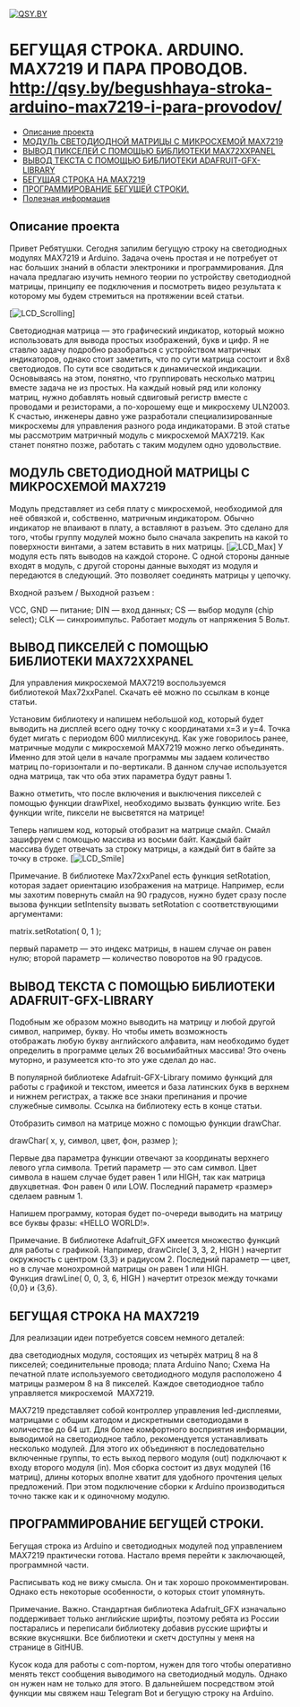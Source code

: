 [![QSY.BY](http://qsy.by/wp-content/uploads/2017/06/logo1.png)](http://qsy.by/)

# БЕГУЩАЯ СТРОКА. ARDUINO. MAX7219 И ПАРА ПРОВОДОВ. http://qsy.by/begushhaya-stroka-arduino-max7219-i-para-provodov/
* [Описание проекта](#chapter-0)
* [МОДУЛЬ СВЕТОДИОДНОЙ МАТРИЦЫ С МИКРОСХЕМОЙ MAX7219](#chapter-1)
* [ВЫВОД ПИКСЕЛЕЙ С ПОМОЩЬЮ БИБЛИОТЕКИ MAX72XXPANEL](#chapter-2)
* [ВЫВОД ТЕКСТА С ПОМОЩЬЮ БИБЛИОТЕКИ ADAFRUIT-GFX-LIBRARY](#chapter-3)
* [БЕГУЩАЯ СТРОКА НА MAX7219](#chapter-4)
* [ПРОГРАММИРОВАНИЕ БЕГУЩЕЙ СТРОКИ.](#chapter-5)
* [Полезная информация](#chapter-6)

<a id="chapter-0"></a>
## Описание проекта
Привет Ребятушки. Сегодня запилим бегущую строку на светодиодных модулях MAX7219 и Arduino. Задача очень простая и не потребует от нас больших знаний в области электроники и программирования. Для начала предлагаю изучить немного теории по устройству светодиодной матрицы, принципу ее подключения и посмотреть видео результата к которому мы будем стремиться на протяжении всей статьи. 

[![LCD_Scrolling](https://github.com/eu4dgc/Arduino_MAX7219_Led_Scrolling_Text/blob/master/IMG/Max7219_led.gif)]

Светодиодная матрица — это графический индикатор, который можно использовать для вывода простых изображений, букв и цифр. Я не ставлю задачу подробно разобраться с устройством матричных индикаторов, однако стоит заметить, что по сути матрица состоит и 8х8 светодиодов. По сути все сводиться к динамической индикации. Основываясь на этом, понятно, что группировать несколько матриц вместе задача не из простых. На каждый новый ряд или колонку матриц, нужно добавлять новый сдвиговый регистр вместе с проводами и резисторами, а по-хорошему еще и микросхему ULN2003.
К счастью, инженеры давно уже разработали специализированные микросхемы для управления разного рода индикаторами. В этой статье мы рассмотрим матричный модуль с микросхемой MAX7219. Как станет понятно позже, работать с таким модулем одно удовольствие.

## МОДУЛЬ СВЕТОДИОДНОЙ МАТРИЦЫ С МИКРОСХЕМОЙ MAX7219
<a id="chapter-1"></a>
Модуль представляет из себя плату с микросхемой, необходимой для неё обвязкой и, собственно, матричным индикатором. Обычно индикатор не впаивают в плату, а вставляют в разъем. Это сделано для того, чтобы группу модулей можно было сначала закрепить на какой то поверхности винтами, а затем вставить в них матрицы.
[![LCD_Max](https://github.com/eu4dgc/Arduino_MAX7219_Led_Scrolling_Text/blob/master/IMG/matriz-led-MAX7219.png)]
У модуля есть пять выводов на каждой стороне. С одной стороны данные входят в модуль, с другой стороны данные выходят из модуля и передаются в следующий. Это позволяет соединять матрицы у цепочку.

Входной разъем / Выходной разъем :

VCC, GND — питание;
DIN — вход данных;
CS — выбор модуля (chip select);
CLK — синхроимпульс.
Работает модуль от напряжения 5 Вольт.

## ВЫВОД ПИКСЕЛЕЙ С ПОМОЩЬЮ БИБЛИОТЕКИ MAX72XXPANEL
<a id="chapter-2"></a>
Для управления микросхемой MAX7219 воспользуемся библиотекой Max72xxPanel. Скачать её можно по ссылкам в конце статьи.

Установим библиотеку и напишем небольшой код, который будет выводить на дисплей всего одну точку с координатами x=3 и y=4. Точка будет мигать с периодом 600 миллисекунд.
Как уже говорилось ранее, матричные модули с микросхемой MAX7219 можно легко объединять. Именно для этой цели в начале программы мы задаем количество матриц по-горизонтали и по-вертикали. В данном случае используется одна матрица, так что оба этих параметра будут равны 1.

Важно отметить, что после включения и выключения пикселей с помощью функции drawPixel, необходимо вызвать функцию write. Без функции write, пиксели не высветятся на матрице!

Теперь напишем код, который отобразит на матрице смайл. Смайл зашифруем с помощью массива из восьми байт. Каждый байт массива будет отвечать за строку матрицы, а каждый бит в байте за точку в строке.
[![LCD_Smile](https://github.com/eu4dgc/Arduino_MAX7219_Led_Scrolling_Text/blob/master/IMG/NSE-1069-1_8.jpg)]

Примечание. В библиотеке Max72xxPanel есть функция setRotation, которая задает ориентацию изображения на матрице. Например, если мы захотим повернуть смайл на 90 градусов, нужно будет сразу после вызова функции setIntensity вызвать setRotation с соответствующими аргументами:

matrix.setRotation( 0, 1 );

первый параметр — это индекс матрицы, в нашем случае он равен нулю; второй параметр — количество поворотов на 90 градусов.

## ВЫВОД ТЕКСТА С ПОМОЩЬЮ БИБЛИОТЕКИ ADAFRUIT-GFX-LIBRARY
<a id="chapter-3"></a>

Подобным же образом можно выводить на матрицу и любой другой символ, например, букву. Но чтобы иметь возможность отображать любую букву английского алфавита, нам необходимо будет определить в программе целых 26 восьмибайтных массива! Это очень муторно, и разумеется кто-то это уже сделал до нас.

В популярной библиотеке Adafruit-GFX-Library помимо функций для работы с графикой и текстом, имеется и база латинских букв в верхнем и нижнем регистрах, а также все знаки препинания и прочие служебные символы. Ссылка на библиотеку есть в конце статьи.

Отобразить символ на матрице можно с помощью функции drawChar.

drawChar( x, y, символ, цвет, фон, размер );

Первые два параметра функции отвечают за координаты верхнего левого угла символа. Третий параметр — это сам символ. Цвет символа в нашем случае будет равен 1 или HIGH, так как матрица двухцветная. Фон равен 0 или LOW. Последний параметр «размер» сделаем равным 1.

Напишем программу, которая будет по-очереди выводить на матрицу все буквы фразы: «HELLO WORLD!».

Примечание. В библиотеке Adafruit_GFX имеется множество функций для работы с графикой. Например, drawCircle( 3, 3, 2, HIGH ) начертит окружность с центром {3,3} и радиусом 2. Последний параметр — цвет, но в случае монохромной матрицы он равен 1 или HIGH. Функция drawLine( 0, 0, 3, 6, HIGH ) начертит отрезок между точками {0,0} и {3,6}.

## БЕГУЩАЯ СТРОКА НА MAX7219
<a id="chapter-4"></a>
Для реализации идеи потребуется совсем немного деталей:

два светодиодных модуля, состоящих из четырёх матриц 8 на 8 пикселей;
соединительные провода;
плата Arduino Nano;
Схема
На печатной плате используемого светодиодного модуля расположено 4 матрицы размером 8 на 8 пикселей. Каждое светодиодное табло управляется микросхемой  MAX7219.

MAX7219 представляет собой контроллер управления led-дисплеями, матрицами с общим катодом и дискретными светодиодами в количестве до 64 шт. Для более комфортного восприятия информации, выводимой на светодиодное табло, рекомендуется устанавливать несколько модулей. Для этого их объединяют в последовательно включенные группы, то есть выход первого модуля (out) подключают к входу второго модуля (in). Моя сборка состоит из двух модулей (16 матриц), длины которых вполне хватит для удобного прочтения целых предложений. При этом подключение сборки к Arduino производиться точно также как и к одиночному модулю.

## ПРОГРАММИРОВАНИЕ БЕГУЩЕЙ СТРОКИ.
<a id="chapter-5"></a>

Бегущая строка из Arduino и светодиодных модулей под управлением MAX7219 практически готова. Настало время перейти к заключающей, программной части.

Расписывать код не вижу смысла. Он и так хорошо прокомментирован. Однако есть некоторые особенности, о которых стоит упомянуть.

Примечание. Важно. Стандартная библиотека Adafruit_GFX изначально поддерживает только английские шрифты, поэтому ребята из России постарались и переписали библиотеку добавив русские шрифты и всякие вкусняшки. Все библиотеки и скетч доступны у меня на странице в GitHUB.

Кусок кода для работы с com-портом, нужен для того чтобы оперативно менять текст сообщения выводимого на светодиодный модуль. Однако он нужен нам не только для этого. В дальнейшем посредством этой функции мы свяжем наш Telegram Bot и бегущую строку на Arduino.
